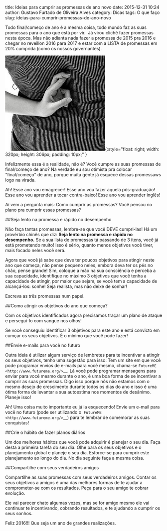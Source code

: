 title: Ideias para cumprir as promessas de ano novo
date: 2015-12-31 10:24
author: Gustavo Furtado de Oliveira Alves
category: Dicas
tags: O que faço
slug: ideias-para-cumprir-promessas-de-ano-novo

Todo final/começo de ano é a mesma coisa, todo mundo faz as suas
promessas para o ano que está por vir.  Já virou clichê fazer promessas
nesta época. Mas não adianta nada fazer a promessa de 2015 pra 2016 e
chegar no reveillon 2016 para 2017 e estar com a LISTA de promessas em
20% cumprida (como os nossos governantes).

![Promessa](/images/posts/promessa.png){:style="float: right; width: 320px; height: 306px; padding: 10px;" }

Infelizmente essa é a realidade, não é? Você cumpre as suas promessas de
final/começo de ano? Na verdade eu sou otimista pra colocar
"final/começo" de ano, porque muita gente já esquece dessas promessaws
logo na virada.

Ah! Esse ano vou emagrecer! Esse ano vou fazer aquela pós-graduação!
Esse ano vou aprender a tocar contra-baixo! Esse ano vou aprender
inglês!

Aí vem a pergunta mais: Como cumprir as promessas? Você pensou no plano
pra cumprir essas promessas?

##Seja lento na promessa e rápido no desempenho

Não faça tantas promessas, lembre-se que você DEVE cumpri-las! Há um
provérbio chinês que diz: **Seja lento na promessa e rápido no
desempenho.** Se a sua lista de promessas tá passando de 3 itens, você
já está prometendo muito! Isso é sério, quanto menos objetivos você
tiver, mais focado neles você será.

Agora que você já sabe que deve ter poucos objetivos para atingir neste
ano que começa, não pense pequeno neles, embora deva ter os pés no chão,
pense grande! Sim, coloque a mão na sua consciência e perceba a sua
capacidade, identifique no máximo 3 objetivos que você tenha a
capacidade de atingir, por maior que sejam, se você tem a capacidade de
alcançá-los: sonhe! Seja realista, mas não deixe de sonhar!

Escreva as três promessas num papel.

##Como atingir os objetivos do ano que começa?

Com os objetivos identificados agora precisamos traçar um plano de
ataque e persegui-lo com sangue nos olhos!

Se você conseguiu identificar 3 objetivos para este ano e está convicto
em cumçar os seus objetivos. É o mínimo que você pode fazer!

##Envie e-mails para você no futuro

Outra ideia é utilizar algum serviço de lembretes para te incentivar a
atingir os seus objetivos, tenho uma sugestão para isso: Tem um site em
que você pode programar envios de e-mails para você mesmo, chama-se
`FutureME <http://www.futureme.org/>`\_\_. Lá você pode programar
mensagens para enviar para você mesmo durante o ano, é uma boa forma de
se incentivar a cumprir as suas promessas. Digo isso porque nós não
estamos com o mesmo desejo de crescimento durante todos os dias do ano e
isso é uma ótima forma de levantar a sua autoestima nos momentos de
desânimo. Planeje isso!

Ah! Uma coisa muito importante eu já ia esquecendo! Envie um e-mail para
você no futuro (pode ser utilizando
o  `FutureME <http://www.futureme.org/>`\_\_) para te lembrar de
comemorar as suas conquistas!

##Crie o hábito de fazer planos diários

Um dos melhores hábitos que você pode adquirir é planejar o seu dia.
Faça desta a primeira tarefa do seu dia. Olhe para os seus objetivos e o
planejamento global e planeje o seu dia. Esforce-se para cumprir este
planejamento ao longo do dia. No dia seguinte faça a mesma coisa.

##Compartilhe com seus verdadeiros amigos

Compartilhe as suas promessas com seus verdadeiros amigos. Contar os
seus objetivos a amigos é uma das melhores formas de te ajudar a
comprometer-se com os resultados. Peça para o seu amigo te cobrar
evolução.

Ele vai parecer chato algumas vezes, mas se for amigo mesmo ele vai
continuar te incentivando, cobrando resultados, e te ajudando a cumprir
os seus sonhos.

Feliz 2016!!! Que seja um ano de grandes realizações.
